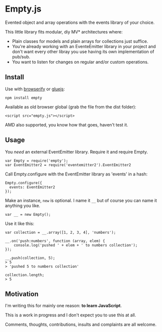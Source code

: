 # Empty.js

Evented object and array operations with the events library of your choice.

This little library fits modular, diy MV* architectures where:

- Plain classes for models and plain arrays for collections just suffice.
- You're already working with an EventeEmitter library in your project and don't want every other libray you use having its own implementation of pub/sub.
- You want to listen for changes on regular and/or custom operations.

## Install

Use with [browserify](https://github.com/substack/node-browserify) or [gluejs](https://github.com/mixu/gluejs):

`npm install empty`

Available as old browser global (grab the file from the dist folder):

`<script src="empty.js"></script>`

AMD also supported, you know how that goes, haven't test it.

## Usage

You *need* an external EventEmitter library. Require it and require Empty.

	var Empty = require('empty');
	var EventEmitter2 = require('eventemitter2').EventEmitter2

Call Empty.configure with the EventEmitter library as 'events' in a hash:

	Empty.configure({
	  events: EventEmitter2
	});

Make an instance, `new` is optional. I name it `__` but of course you can name it anything you like.

	var __ = new Empty();

Use it like this:

	var collection = __.array([1, 2, 3, 4], 'numbers');

	__.on('push:numbers', function (array, elem) {
		console.log('pushed ' + elem + ' to numbers collection');
	});

	__.push(collection, 5);
	> 5
	> 'pushed 5 to numbers collection'

	collection.length;
	> 5

## Motivation

I'm writing this for mainly one reason: **to learn JavaScript**.

This is a work in progress and I don't expect you to use this at all.

Comments, thoughts, contributions, insults and complaints are all welcome.